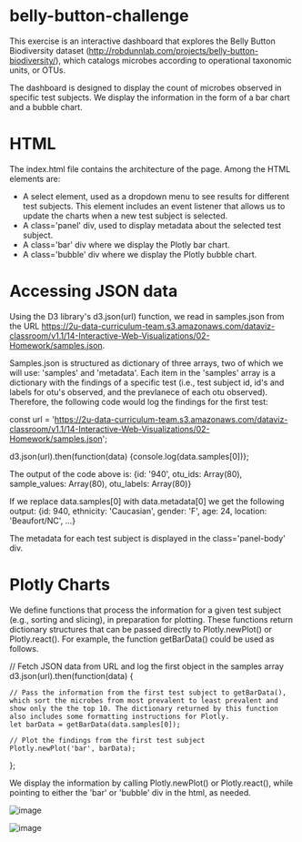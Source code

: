 # belly-button-challenge
This exercise is an interactive dashboard that explores the Belly Button Biodiversity dataset (http://robdunnlab.com/projects/belly-button-biodiversity/), which catalogs microbes according to operational taxonomic units, or OTUs.

The dashboard is designed to display the count of microbes observed in specific test subjects. We display the information in the form of a bar chart and a bubble chart.

# HTML
The index.html file contains the architecture of the page. Among the HTML elements are:

- A select element, used as a dropdown menu to see results for different test subjects. This element includes an event listener that allows us to update the charts when a new test subject is selected. 
- A class='panel' div, used to display metadata about the selected test subject.
- A class='bar' div where we display the Plotly bar chart.
- A class='bubble' div where we display the Plotly bubble chart. 

# Accessing JSON data
Using the D3 library's d3.json(url) function, we read in samples.json from the URL https://2u-data-curriculum-team.s3.amazonaws.com/dataviz-classroom/v1.1/14-Interactive-Web-Visualizations/02-Homework/samples.json.

Samples.json is structured as dictionary of three arrays, two of which we will use: 'samples' and 'metadata'. Each item in the 'samples' array is a dictionary with the findings of a specific test (i.e., test subject id, id's and labels for otu's observed, and the prevlanece of each otu observed). Therefore, the following code would log the findings for the first test:

const url = 'https://2u-data-curriculum-team.s3.amazonaws.com/dataviz-classroom/v1.1/14-Interactive-Web-Visualizations/02-Homework/samples.json';

d3.json(url).then(function(data) {console.log(data.samples[0])};

The output of the code above is: 
 {id: '940', otu_ids: Array(80), sample_values: Array(80), otu_labels: Array(80)}

If we replace data.samples[0] with data.metadata[0] we get the following output:
  {id: 940, ethnicity: 'Caucasian', gender: 'F', age: 24, location: 'Beaufort/NC', …}

The metadata for each test subject is displayed in the class='panel-body' div.

# Plotly Charts

We define functions that process the information for a given test subject (e.g., sorting and slicing), in preparation for plotting. These functions return dictionary structures that can be passed directly to Plotly.newPlot() or Plotly.react(). For example, the function getBarData() could be used as follows. 

// Fetch JSON data from URL and log the first object in the samples array
d3.json(url).then(function(data) {
    
    // Pass the information from the first test subject to getBarData(), which sort the microbes from most prevalent to least prevalent and show only the the top 10. The dictionary returned by this function also includes some formatting instructions for Plotly.  
    let barData = getBarData(data.samples[0]);
    
    // Plot the findings from the first test subject
    Plotly.newPlot('bar', barData);
};

We display the information by calling Plotly.newPlot() or Plotly.react(), while pointing to either the 'bar' or 'bubble' div in the html, as needed. 

![image](https://github.com/Rob-Cortes/belly-button-challenge/assets/124944383/c8eac572-5df9-4f1a-be30-cc63efe74ba2)
  
![image](https://github.com/Rob-Cortes/belly-button-challenge/assets/124944383/2eba486e-c94e-41ca-b9af-bf034e8b2688)


